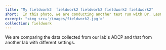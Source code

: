 ```yaml
---
title: "My fieldwork2  fieldwork2 fieldwork2 fieldwork2 fieldwork2"
short:  In this photo, we are conducting another test run with Dr. Lesmes Jerez, a post-doc researcher at Dr. Scinto's lab, using different ADCPs. 
excerpt: "<img src='/images/fieldwork2.jpg'>"
collection: fieldwork
---
```


 We are comparing the data collected from our lab's ADCP and that from another lab with different settings. 

